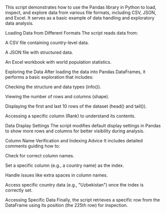 This script demonstrates how to use the Pandas library in Python to load, inspect, and explore data from various file formats, including CSV, JSON, and Excel. It serves as a basic example of data handling and exploratory data analysis.

Loading Data from Different Formats
The script reads data from:

A CSV file containing country-level data.

A JSON file with structured data.

An Excel workbook with world population statistics.

Exploring the Data
After loading the data into Pandas DataFrames, it performs a basic exploration that includes:

Checking the structure and data types (info()).

Viewing the number of rows and columns (shape).

Displaying the first and last 10 rows of the dataset (head() and tail()).

Accessing a specific column (Rank) to understand its contents.

Data Display Settings
The script modifies default display settings in Pandas to show more rows and columns for better visibility during analysis.

Column Name Verification and Indexing Advice
It includes detailed comments guiding how to:

Check for correct column names.

Set a specific column (e.g., a country name) as the index.

Handle issues like extra spaces in column names.

Access specific country data (e.g., "Uzbekistan") once the index is correctly set.

Accessing Specific Data
Finally, the script retrieves a specific row from the DataFrame using its position (the 225th row) for inspection.

